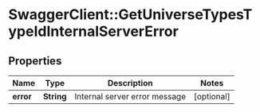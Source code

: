 # SwaggerClient::GetUniverseTypesTypeIdInternalServerError

## Properties
Name | Type | Description | Notes
------------ | ------------- | ------------- | -------------
**error** | **String** | Internal server error message | [optional] 



